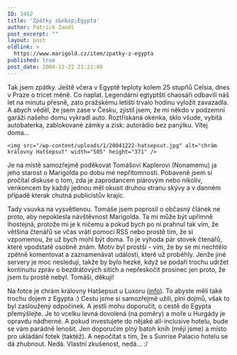 ```yaml
---
ID: 1452
title: 'Zpátky z&nbsp;Egypta'
author: Patrick Zandl
post_excerpt: ""
layout: post
oldlink: >
  https://www.marigold.cz/item/zpatky-z-egypta
published: true
post_date: 2004-12-22 21:21:40
---
```

<p>
Tak jsem zpátky. Ještě včera v Egyptě teploty kolem 25 stupňů Celsia, dnes v Praze o tricet méně. Co naplat. Legendární egtyptští chaosáři odbavili náš let na minutu přesně, zato pražskému letišti trvalo hodinu vyložit zavazadla. A abych věděl, že jsem zase v Česku, zjistil jsem, že mi někdo v podzemní garáži našeho domu vykradl auto. Roztřískaná okénka, sklo všude, vybitá autobaterka, zablokované zámky a zisk: autorádio bez panýlku. Vítej doma&#8230; </p>

	<img src="/wp-content/uploads/1/20041222-hatsepsut.jpg" alt="chrám královny Hatšepsut" width="505" height="371" />
<p>
Je na místě samozřejmě poděkovat Tomášovi Kaplerovi (Nonamemu) ja jeho starost o Marigolda po dobu mé nepřítomnosti. Pobaveně jsem si pročítal diskuse o tom, zda je zaprodancem píárovým nebo nikoliv, venkoncem by každý jednou měl okusit druhou stranu skývy a v danném případě kterak chutná publicistův krajíc. </p>

<p>
Tady vsuvka na vysvětlenou. Tomáše jsem poprosil o občasný článek ne proto, aby nepoklesla návštěvnost Marigolda. Ta mi může být upřímně lhostejná, protože mi je k ničemu a pokud bych po ní prahnul tak vím, že většina čtenářů se včas vrátí pomocí RSS nebo prostě tím, že si vzpomenou, že už bych mohl být doma. To je výhoda pár stovek čtenářů, které vpodstatě osobně znám. Motiv byl prostší - vím, že by se mi nechtělo zpětně komentovat a zaznamenávat události, které už proběhly. Jenže jiné servery je moc nesleduji, takže by bylo hezké, když se podaří trochu udržet kontinuitu zpráv o bezdrátových sítích a nepřeskočit prosinec jen proto, že jsem tu prostě nebyl. Tomáši, děkuji!</p>

<p>
Na fotce je chrám královny Hatšepsut u Luxoru (<a href="http://www.poutnik.cz/afrika/egypt/clanky/mb_theby/">info</a>). To abyste měli také trochu dojem z Egypta :) Cestu jsme si samozřejmě užili, plni dojmů, však to byl zasloužený odpočinek. A jestli mohu doporučit, o cestě do Egypta přemýšlejte. Je to vcelku levná dovolená (na poměry) a moře u Hurgády je opravdu nádherné. A pokud investujete do nějaké all-inclusive hotelu, bude se vám parádně lenošit. Jen doporučím plný batoh knih (měji jsme) a místo pro ukládání fotek (taktéž). A nepočítat s tím, že s Sunrise Palacio hotelu se dá zhubnout. Nedá. Vlastní zkušenost, nedá&#8230; :/
</p>
